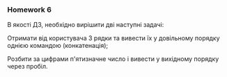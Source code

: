 ### Homework 6
В якості ДЗ, необхідно вирішити дві наступні задачі:

Отримати від користувача 3 рядки та вивести їх у довільному порядку однією командою (конкатенація);

Розбити за цифрами п'ятизначне число і вивести у вихідному порядку через пробіл.